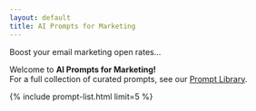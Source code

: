 ```yaml
---
layout: default
title: AI Prompts for Marketing
---
```


Boost your email marketing open rates…

Welcome to **AI Prompts for Marketing!**  
For a full collection of curated prompts, see our [Prompt Library](/prompt-library/).

{% include prompt-list.html limit=5 %}
